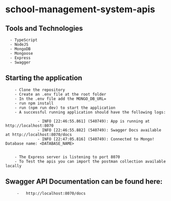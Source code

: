 # school-management-system-apis

## Tools and Technologies

      - TypeScript
      - NodeJS
      - MongoDB
      - Mongoose
      - Express
      - Swagger

## Starting the application

        - Clone the repository
        - Create an .env file at the root folder
        - In the .env file add the MONGO_DB_URL=
        - run npm install
        - run (npm run dev) to start the application
        - A successful running application should have the following logs:

                  - INFO [22:46:55.861] (540749): App is running at http://localhost:8070
                  - INFO [22:46:55.882] (540749): Swagger Docs available at http://localhost:8070/docs
                  - INFO [22:47:05.816] (540749): Connected to Mongo! Database name: <DATABASE_NAME>


        - The Express server is listening to port 8070
        - To Test the apis you can import the postman collection available locally

## Swagger API Documentation can be found here:

         -   http://localhost:8070/docs
